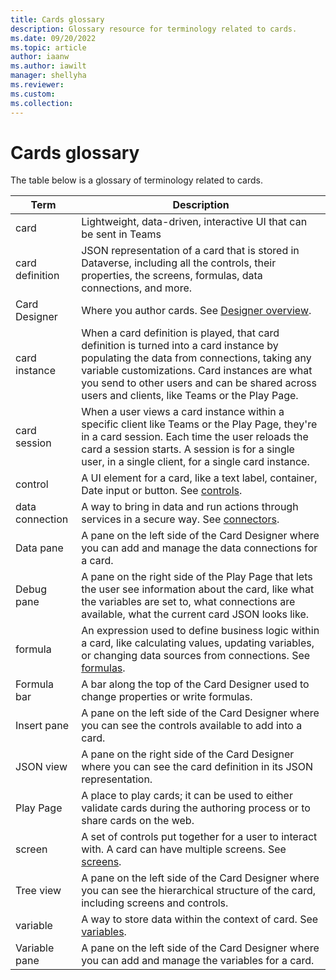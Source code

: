 ```yaml
---
title: Cards glossary
description: Glossary resource for terminology related to cards.
ms.date: 09/20/2022
ms.topic: article
author: iaanw
ms.author: iawilt
manager: shellyha
ms.reviewer: 
ms.custom: 
ms.collection: 
---
```


# Cards glossary

The table below is a glossary of terminology related to cards.

| Term | Description |
| - | - |
| card | Lightweight, data-driven, interactive UI that can be sent in Teams |
| card definition | JSON representation of a card that is stored in Dataverse, including all the controls, their properties, the screens, formulas, data connections, and more. |
| Card Designer | Where you author cards. See [Designer overview](/make-a-card/designer-overview.md). |
| card instance | When a card definition is played, that card definition is turned into a card instance by populating the data from connections, taking any variable customizations. Card instances are what you send to other users and can be shared across users and clients, like Teams or the Play Page. |
| card session | When a user views a card instance within a specific client like Teams or the Play Page, they're in a card session. Each time the user reloads the card a session starts. A session is for a single user, in a single client, for a single card instance. |
| control | A UI element for a card, like a text label, container, Date input or button. See [controls](/make-a-card/ui-elements/use-controls.md). |
| data connection | A way to bring in data and run actions through services in a secure way. See [connectors](/make-a-card/connectors/connector-intro.md). |
| Data pane | A pane on the left side of the Card Designer where you can add and manage the data connections for a card. |
| Debug pane | A pane on the right side of the Play Page that lets the user see information about the card, like what the variables are set to, what connections are available, what the current card JSON looks like. |
| formula | An expression used to define business logic within a card, like calculating values, updating variables, or changing data sources from connections. See [formulas](/make-a-card/power-fx/intro-to-pfx.md). |
| Formula bar | A bar along the top of the Card Designer used to change properties or write formulas. |
| Insert pane | A pane on the left side of the Card Designer where you can see the controls available to add into a card. |
| JSON view | A pane on the right side of the Card Designer where you can see the card definition in its JSON representation. |
| Play Page | A place to play cards; it can be used to either validate cards during the authoring process or to share cards on the web. |
| screen | A set of controls put together for a user to interact with. A card can have multiple screens. See [screens](/make-a-card/screens/understand-screens.md). |
| Tree view | A pane on the left side of the Card Designer where you can see the hierarchical structure of the card, including screens and controls. |
| variable | A way to store data within the context of card. See [variables](/make-a-card/variables/variables.md). |
| Variable pane | A pane on the left side of the Card Designer where you can add and manage the variables for a card. |
